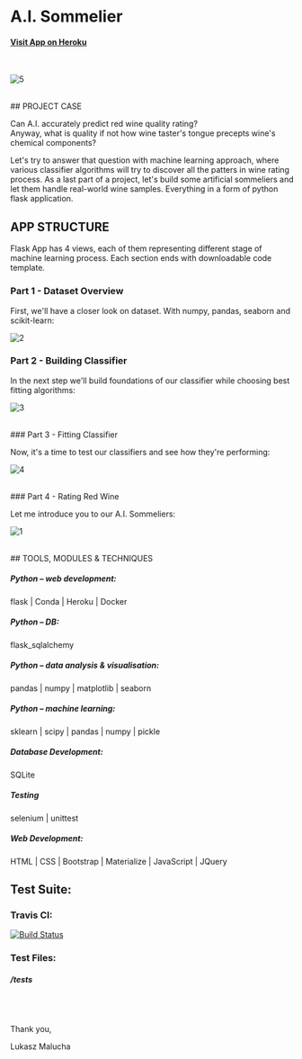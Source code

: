# A.I. Sommelier

#### [Visit App on Heroku](https://myclassifierwine.herokuapp.com/)

<br>

![5](https://user-images.githubusercontent.com/26208598/55909851-e41fe280-5bd4-11e9-9390-f34556a2f978.JPG)

<br>
## PROJECT CASE

Can A.I. accurately predict red wine quality rating? <br>
Anyway, what is quality if not how wine taster's tongue precepts wine's chemical components?<br>  

Let's try to answer that question with machine learning approach, where various classifier algorithms will try to
discover all the patters in wine rating process. As a last part of a project, let's build some artificial sommeliers 
and let them handle real-world wine samples. Everything in a form of python flask application.



## APP STRUCTURE

Flask App has 4 views, each of them representing different stage of machine learning process. Each section ends with downloadable code template.

### Part 1 - Dataset Overview

First, we'll have a closer look on dataset. With numpy, pandas, seaborn and scikit-learn:
<br>

![2](https://user-images.githubusercontent.com/26208598/55909858-e6823c80-5bd4-11e9-889d-dd523c410884.JPG)
<br>
### Part 2 - Building Classifier 

In the next step we'll build foundations of our classifier while choosing best fitting algorithms:
<br>

![3](https://user-images.githubusercontent.com/26208598/55909863-e7b36980-5bd4-11e9-9115-6ddb130c99b5.JPG)

<br>
### Part 3 - Fitting Classifier

Now, it's a time to test our classifiers and see how they're performing:
<br>

![4](https://user-images.githubusercontent.com/26208598/55909871-e97d2d00-5bd4-11e9-9313-8d63f6cee012.JPG)

<br>
### Part 4 - Rating Red Wine

Let me introduce you to our A.I. Sommeliers:
<br>

![1](https://user-images.githubusercontent.com/26208598/55909984-2e08c880-5bd5-11e9-9865-167ed4be86ea.JPG)

<br>
## TOOLS, MODULES & TECHNIQUES

##### Python – web development:
flask | Conda | Heroku | Docker
##### Python – DB:
flask_sqlalchemy
##### Python – data analysis & visualisation:
pandas | numpy | matplotlib | seaborn
##### Python – machine learning:
sklearn | scipy | pandas | numpy | pickle
##### Database Development:
SQLite
##### Testing
selenium | unittest
##### Web Development:
HTML | CSS | Bootstrap | Materialize | JavaScript | JQuery

## Test Suite:

### Travis CI:

[![Build Status](https://travis-ci.com/LukaszMalucha/A.I.-Sommelier.svg?branch=master)](https://travis-ci.com/LukaszMalucha/A.I.-Sommelier)

### Test Files:

##### /tests

<br><br>

Thank you,

Lukasz Malucha